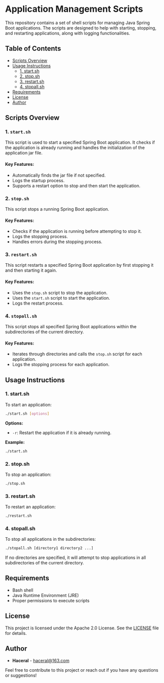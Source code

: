 # Application Management Scripts

This repository contains a set of shell scripts for managing Java Spring Boot applications. The scripts are designed to help with starting, stopping, and restarting applications, along with logging functionalities.

## Table of Contents

- [Scripts Overview](#scripts-overview)
- [Usage Instructions](#usage-instructions)
  - [1. start.sh](#1-startsh)
  - [2. stop.sh](#2-stopsh)
  - [3. restart.sh](#3-restartsh)
  - [4. stopall.sh](#4-stopallsh)
- [Requirements](#requirements)
- [License](#license)
- [Author](#author)

## Scripts Overview

### 1. `start.sh`

This script is used to start a specified Spring Boot application. It checks if the application is already running and handles the initialization of the application jar file.

#### Key Features:
- Automatically finds the jar file if not specified.
- Logs the startup process.
- Supports a restart option to stop and then start the application.

### 2. `stop.sh`

This script stops a running Spring Boot application.

#### Key Features:
- Checks if the application is running before attempting to stop it.
- Logs the stopping process.
- Handles errors during the stopping process.

### 3. `restart.sh`

This script restarts a specified Spring Boot application by first stopping it and then starting it again.

#### Key Features:
- Uses the `stop.sh` script to stop the application.
- Uses the `start.sh` script to start the application.
- Logs the restart process.

### 4. `stopall.sh`

This script stops all specified Spring Boot applications within the subdirectories of the current directory.

#### Key Features:
- Iterates through directories and calls the `stop.sh` script for each application.
- Logs the stopping process for each application.

## Usage Instructions

### 1. start.sh

To start an application:

```bash
./start.sh [options]
```

**Options:**
- `-r`: Restart the application if it is already running.

**Example:**

```bash
./start.sh
```

### 2. stop.sh

To stop an application:

```bash
./stop.sh
```

### 3. restart.sh

To restart an application:

```bash
./restart.sh
```

### 4. stopall.sh

To stop all applications in the subdirectories:

```bash
./stopall.sh [directory1 directory2 ...]
```

If no directories are specified, it will attempt to stop applications in all subdirectories of the current directory.

## Requirements

- Bash shell
- Java Runtime Environment (JRE)
- Proper permissions to execute scripts

## License

This project is licensed under the Apache 2.0 License. See the [LICENSE](LICENSE) file for details.

## Author

- **Haceral** - [haceral@163.com](mailto:haceral@163.com)

Feel free to contribute to this project or reach out if you have any questions or suggestions!